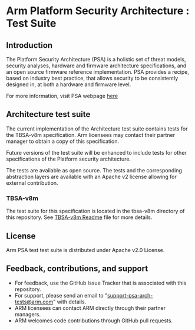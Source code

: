 
# Arm Platform Security Architecture : Test Suite


## Introduction

The Platform Security Architecture (PSA) is a holistic set of threat models, security analyses, hardware and firmware architecture specifications, and an open source firmware reference implementation. PSA provides a recipe, based on industry best practice, that allows security to be consistently designed in, at both a hardware and firmware level.


For more information, visit PSA webpage [here](https://developer.arm.com/products/architecture/platform-security-architecture)

## Architecture test suite

The current implementation of the Architecture test suite contains tests for the TBSA-v8m specification. Arm licensees may contact their partner manager to obtain a copy of this specification. <br />

Future versions of the test suite will be enhanced to include tests for other specifications of the Platform security architecture.

The tests are available as open source. The tests and the corresponding abstraction layers are available with an Apache v2 license allowing for external contribution.

### TBSA-v8m
The test suite for this specification is located in the tbsa-v8m directory of this repository. See [TBSA-v8m Readme](tbsa-v8m/README.md) file for more details.


## License

Arm PSA test test suite is distributed under Apache v2.0 License.


## Feedback, contributions, and support

 - For feedback, use the GitHub Issue Tracker that is associated with this repository.
 - For support, please send an email to "support-psa-arch-tests@arm.com" with details.
 - ARM licensees can contact ARM directly through their partner managers.
 - ARM welcomes code contributions through GitHub pull requests. 
